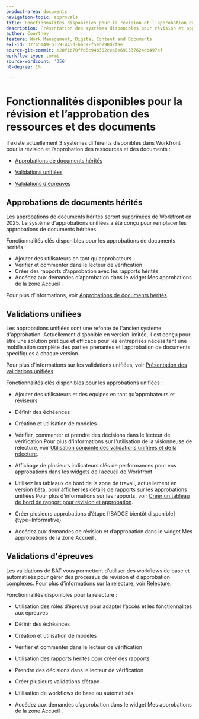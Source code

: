 ```yaml
---
product-area: documents
navigation-topic: approvals
title: Fonctionnalités disponibles pour la révision et l’approbation des ressources et des documents
description: Présentation des systèmes disponibles pour révision et approbation dans Workfront.
author: Courtney
feature: Work Management, Digital Content and Documents
exl-id: 37745149-b369-445d-bb39-f5ed790d2fae
source-git-commit: e20f1b70ffd6c94b302cea6e691337624db497ef
workflow-type: tm+mt
source-wordcount: '356'
ht-degree: 1%

---
```


# Fonctionnalités disponibles pour la révision et l’approbation des ressources et des documents

Il existe actuellement 3 systèmes différents disponibles dans Workfront pour la révision et l’approbation des ressources et des documents :

* [Approbations de documents hérités](#legacy-document-approvals)

* [Validations unifiées](#new-document-approvals)

* [Validations d&#39;épreuves](#proof-approvals)

## Approbations de documents hérités

Les approbations de documents hérités seront supprimées de Workfront en 2025. Le système d&#39;approbations unifiées a été conçu pour remplacer les approbations de documents héritées.

Fonctionnalités clés disponibles pour les approbations de documents hérités :

* Ajouter des utilisateurs en tant qu&#39;approbateurs
* Vérifier et commenter dans le lecteur de vérification
* Créer des rapports d’approbation avec les rapports hérités
* Accédez aux demandes d’approbation dans le widget Mes approbations de la zone Accueil .

Pour plus d’informations, voir [Approbations de documents hérités](/help/quicksilver/review-and-approve-work/manage-approvals/approval-process-in-workfront.md#document-approval-processes).

## Validations unifiées

Les approbations unifiées sont une refonte de l&#39;ancien système d&#39;approbation. Actuellement disponible en version limitée, il est conçu pour être une solution pratique et efficace pour les entreprises nécessitant une mobilisation complète des parties prenantes et l’approbation de documents spécifiques à chaque version.

Pour plus d&#39;informations sur les validations unifiées, voir [Présentation des validations unifiées](/help/quicksilver/review-and-approve-work/document-reviews-and-approvals/document-approvals-overview.md).

Fonctionnalités clés disponibles pour les approbations unifiées :

* Ajouter des utilisateurs et des équipes en tant qu’approbateurs et réviseurs

* Définir des échéances

* Création et utilisation de modèles

* Vérifier, commenter et prendre des décisions dans le lecteur de vérification
Pour plus d&#39;informations sur l&#39;utilisation de la visionneuse de relecture, voir [Utilisation conjointe des validations unifiées et de la relecture](/help/quicksilver/review-and-approve-work/document-reviews-and-approvals/doc-approvals-and-proofing.md).

* Affichage de plusieurs indicateurs clés de performances pour vos approbations dans les widgets de l’accueil de Workfront

* Utilisez les tableaux de bord de la zone de travail, actuellement en version bêta, pour afficher les détails de rapports sur les approbations unifiées
Pour plus d’informations sur les rapports, voir [Créer un tableau de bord de rapport pour révision et approbation](/help/quicksilver/review-and-approve-work/document-reviews-and-approvals/create-review-and-approval-dashboard.md).

* Créer plusieurs approbations d’étape [!BADGE bientôt disponible]{type=Informative}

* Accédez aux demandes de révision et d’approbation dans le widget Mes approbations de la zone Accueil .


## Validations d&#39;épreuves

Les validations de BAT vous permettent d’utiliser des workflows de base et automatisés pour gérer des processus de révision et d’approbation complexes. Pour plus d’informations sur la relecture, voir [Relecture](/help/quicksilver/review-and-approve-work/proofing/proofing-overview/proofing-basics.md).

Fonctionnalités disponibles pour la relecture :

* Utilisation des rôles d’épreuve pour adapter l’accès et les fonctionnalités aux épreuves

* Définir des échéances

* Création et utilisation de modèles

* Vérifier et commenter dans le lecteur de vérification

* Utilisation des rapports hérités pour créer des rapports

* Prendre des décisions dans le lecteur de vérification

* Créer plusieurs validations d’étape

* Utilisation de workflows de base ou automatisés

* Accédez aux demandes d’approbation dans le widget Mes approbations de la zone Accueil .

<!--
## Upcoming deprecations
-->